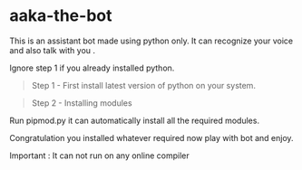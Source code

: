 # aaka-the-bot
This is an assistant bot made using python only. It can recognize your voice and also talk with you .

Ignore step 1  if you already installed python.

>Step 1 - First install latest version of python on your system.

>Step 2 - Installing modules

Run pipmod.py it can automatically install all the required modules.

Congratulation you installed whatever required now play with bot and enjoy.

Important : It can not run on any online compiler

